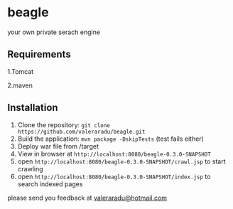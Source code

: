 beagle
======

your own private serach engine

## Requirements

1.Tomcat

2.maven

## Installation

1. Clone the repository: `git clone https://github.com/valeraradu/beagle.git`
2. Build the application: `mvn package -DskipTests` (test fails either)
3. Deploy war file from /target
4. View in browser at `http://localhost:8080/beagle-0.3.0-SNAPSHOT`
5. open `http://localhost:8080/beagle-0.3.0-SNAPSHOT/crawl.jsp` to start crawling 
6. open `http://localhost:8080/beagle-0.3.0-SNAPSHOT/index.jsp` to search indexed pages
 

please send you feedback at valeraradu@hotmail.com
